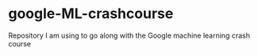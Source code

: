 # google-ML-crashcourse
Repository I am using to go along with the Google machine learning crash course
